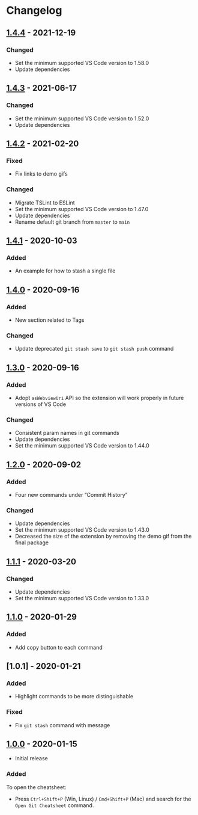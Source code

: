 # Changelog

## [1.4.4](https://github.com/dzhavat/git-cheatsheet-inside-vs-code/compare/1.4.3...1.4.4) - 2021-12-19

### Changed

- Set the minimum supported VS Code version to 1.58.0
- Update dependencies

## [1.4.3](https://github.com/dzhavat/git-cheatsheet-inside-vs-code/compare/1.4.2...1.4.3) - 2021-06-17

### Changed

- Set the minimum supported VS Code version to 1.52.0
- Update dependencies

## [1.4.2](https://github.com/dzhavat/git-cheatsheet-inside-vs-code/compare/1.4.1...1.4.2) - 2021-02-20

### Fixed

- Fix links to demo gifs

### Changed

- Migrate TSLint to ESLint
- Set the minimum supported VS Code version to 1.47.0
- Update dependencies
- Rename default git branch from `master` to `main`

## [1.4.1](https://github.com/dzhavat/git-cheatsheet-inside-vs-code/compare/1.4.0...1.4.1) - 2020-10-03

### Added

- An example for how to stash a single file

## [1.4.0](https://github.com/dzhavat/git-cheatsheet-inside-vs-code/compare/1.3.0...1.4.0) - 2020-09-16

### Added

- New section related to Tags

### Changed

- Update deprecated `git stash save` to `git stash push` command

## [1.3.0](https://github.com/dzhavat/git-cheatsheet-inside-vs-code/compare/1.2.0...1.3.0) - 2020-09-16

### Added

- Adopt `asWebviewUri` API so the extension will work properly in future versions of VS Code

### Changed

- Consistent param names in git commands
- Update dependencies
- Set the minimum supported VS Code version to 1.44.0

## [1.2.0](https://github.com/dzhavat/git-cheatsheet-inside-vs-code/compare/1.1.1...1.2.0) - 2020-09-02

### Added

- Four new commands under “Commit History”

### Changed

- Update dependencies
- Set the minimum supported VS Code version to 1.43.0
- Decreased the size of the extension by removing the demo gif from the final package

## [1.1.1](https://github.com/dzhavat/git-cheatsheet-inside-vs-code/compare/1.1.0...1.1.1) - 2020-03-20

### Changed

- Update dependencies
- Set the minimum supported VS Code version to 1.33.0

## [1.1.0](https://github.com/dzhavat/git-cheatsheet-inside-vs-code/compare/1.0.0...1.1.0) - 2020-01-29

### Added

- Add copy button to each command

## [1.0.1] - 2020-01-21

### Added

- Highlight commands to be more distinguishable

### Fixed

- Fix `git stash` command with message

## [1.0.0](https://github.com/dzhavat/git-cheatsheet-inside-vs-code/releases/tag/1.0.0) - 2020-01-15

- Initial release

### Added

To open the cheatsheet:

- Press `Ctrl+Shift+P` (Win, Linux) / `Cmd+Shift+P` (Mac) and search for the `Open Git Cheatsheet` command.
